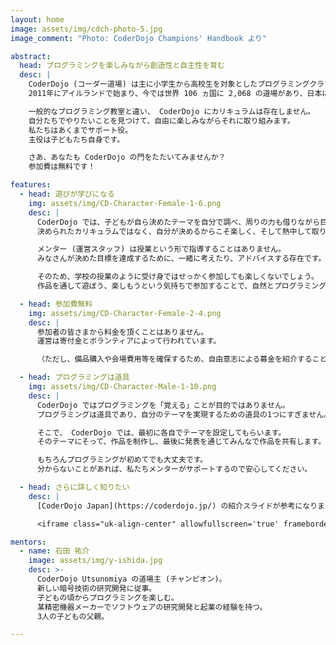 ```yaml
---
layout: home
image: assets/img/cdch-photo-5.jpg
image_comment: "Photo: CoderDojo Champions' Handbook より"

abstract:
  head: プログラミングを楽しみながら創造性と自主性を育む
  desc: |
    CoderDojo (コーダー道場) は主に小学生から高校生を対象としたプログラミングクラブです。
    2011年にアイルランドで始まり、今では世界 106 ヵ国に 2,068 の道場があり、日本にも 194 の道場があります。 (2019年11月現在)

    一般的なプログラミング教室と違い、 CoderDojo にカリキュラムは存在しません。
    自分たちでやりたいことを見つけて、自由に楽しみながらそれに取り組みます。
    私たちはあくまでサポート役。
    主役は子どもたち自身です。

    さあ、あなたも CoderDojo の門をたたいてみませんか？
    参加費は無料です！

features:
  - head: 遊びが学びになる
    img: assets/img/CD-Character-Female-1-6.png
    desc: |
      CoderDojo では、子どもが自ら決めたテーマを自分で調べ、周りの力も借りながら目標を達成していきます。
      決められたカリキュラムではなく、自分が決めるからこそ楽しく、そして熱中して取り組むことができます。

      メンター (運営スタッフ) は授業という形で指導することはありません。
      みなさんが決めた目標を達成するために、一緒に考えたり、アドバイスする存在です。

      そのため、学校の授業のように受け身ではせっかく参加しても楽しくないでしょう。
      作品を通して遊ぼう、楽しもうという気持ちで参加することで、自然とプログラミング技術を身につけることを目標としています。

  - head: 参加費無料
    img: assets/img/CD-Character-Female-2-4.png
    desc: |
      参加者の皆さまから料金を頂くことはありません。
      運営は寄付金とボランティアによって行われています。

      （ただし、備品購入や会場費用等を確保するため、自由意志による募金を紹介することはあります）

  - head: プログラミングは道具
    img: assets/img/CD-Character-Male-1-10.png
    desc: |
      CoderDojo ではプログラミングを「覚える」ことが目的ではありません。
      プログラミングは道具であり、自分のテーマを実現するための道具の1つにすぎません。

      そこで、 CoderDojo では、最初に各自でテーマを設定してもらいます。
      そのテーマにそって、作品を制作し、最後に発表を通じてみんなで作品を共有します。

      もちろんプログラミングが初めてでも大丈夫です。
      分からないことがあれば、私たちメンターがサポートするので安心してください。

  - head: さらに詳しく知りたい
    desc: |
      [CoderDojo Japan](https://coderdojo.jp/) の紹介スライドが参考になります。

      <iframe class="uk-align-center" allowfullscreen='true' frameborder='0' height='350' marginheight='0' marginwidth='0' mozallowfullscreen='true' scrolling='no' src='https://docs.google.com/presentation/d/e/2PACX-1vTukDtBzvD62d9rNLBY1kXp8arXJBnB-Lq6YWSW5oZXoeokGLscob1HNYzmD7mIIxhkoQyCJVoFAFvh/embed?start=false&amp;loop=false' webkitallowfullscreen='true' width='595'></iframe>

mentors:
  - name: 石田 祐介
    image: assets/img/y-ishida.jpg
    desc: >-
      CoderDojo Utsunomiya の道場主 (チャンピオン)。
      新しい暗号技術の研究開発に従事。
      子どもの頃からプログラミングを楽しむ。
      某精密機器メーカーでソフトウェアの研究開発と起業の経験を持つ。
      3人の子どもの父親。

---
```

